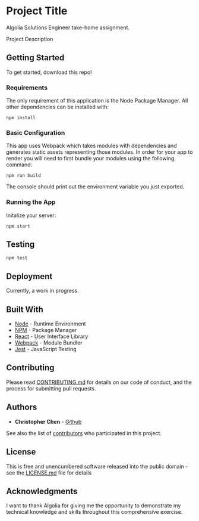 # Project Title
Algolia Solutions Engineer take-home assignment.

Project Description

## Getting Started

To get started, download this repo!

### Requirements

The only requirement of this application is the Node Package Manager. All other dependencies can be installed with:

```
npm install
```

### Basic Configuration

This app uses Webpack which takes modules with dependencies and generates static assets representing those modules. In order for your app to render you will need to first bundle your modules using the following command:

```
npm run build
```

The console should print out the environment variable you just exported. 

### Running the App

Initalize your server:

```
npm start
```

## Testing

```
npm test
```

## Deployment

Currently, a work in progress.

## Built With

* [Node](https://nodejs.org/en/) - Runtime Environment
* [NPM](https://www.npmjs.com/) - Package Manager
* [React](https://reactjs.org/) - User Interface Library
* [Webpack](https://webpack.js.org/) - Module Bundler
* [Jest](https://facebook.github.io/jest/) - JavaScript Testing

## Contributing

Please read [CONTRIBUTING.md](CONTRIBUTING.md) for details on our code of conduct, and the process for submitting pull requests.

## Authors

* **Christopher Chen** - [Github](https://github.com/chen101385)

See also the list of [contributors](https://github.com/chen101385/FILL_ME_IN/contributors) who participated in this project.

## License

This is free and unencumbered software released into the public domain - see the [LICENSE.md](LICENSE.md) file for details

## Acknowledgments

I want to thank Algolia for giving me the opportunity to demonstrate my technical knowledge and skills throughout this comprehensive exercise.
